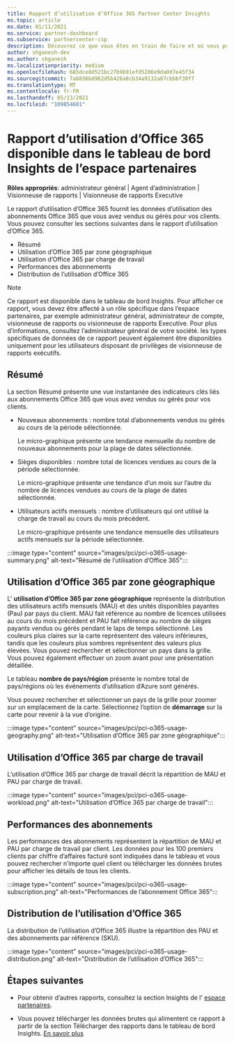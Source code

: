 ```yaml
---
title: Rapport d’utilisation d’Office 365 Partner Center Insights
ms.topic: article
ms.date: 01/11/2021
ms.service: partner-dashboard
ms.subservice: partnercenter-csp
description: Découvrez ce que vous êtes en train de faire et où vous pouvez améliorer l’utilisation des abonnements Office 365 que vous vendez ou gérez pour vos clients.
author: shganesh-dev
ms.author: shganesh
ms.localizationpriority: medium
ms.openlocfilehash: 685dce8d521bc27b9b91efd5206e9da0d7e45f34
ms.sourcegitcommit: 7a6836bd962d5b426a8cb34a9132a87cbbbf39f7
ms.translationtype: MT
ms.contentlocale: fr-FR
ms.lasthandoff: 05/13/2021
ms.locfileid: "109854601"
---
```

# <a name="office-365-usage-report-available-from-the-partner-center-insights-dashboard"></a>Rapport d’utilisation d’Office 365 disponible dans le tableau de bord Insights de l’espace partenaires

**Rôles appropriés**: administrateur général | Agent d’administration | Visionneuse de rapports | Visionneuse de rapports Executive

Le rapport d’utilisation d’Office 365 fournit les données d’utilisation des abonnements Office 365 que vous avez vendus ou gérés pour vos clients. Vous pouvez consulter les sections suivantes dans le rapport d’utilisation d’Office 365.

- Résumé
- Utilisation d’Office 365 par zone géographique
- Utilisation d’Office 365 par charge de travail
- Performances des abonnements
- Distribution de l’utilisation d’Office 365

 > [!NOTE]
 > Ce rapport est disponible dans le tableau de bord Insights. Pour afficher ce rapport, vous devez être affecté à un rôle spécifique dans l’espace partenaires, par exemple administrateur général, administrateur de compte, visionneuse de rapports ou visionneuse de rapports Executive. Pour plus d’informations, consultez l’administrateur général de votre société. les types spécifiques de données de ce rapport peuvent également être disponibles uniquement pour les utilisateurs disposant de privilèges de visionneuse de rapports exécutifs.

## <a name="summary"></a>Résumé

La section Résumé présente une vue instantanée des indicateurs clés liés aux abonnements Office 365 que vous avez vendus ou gérés pour vos clients.  

- Nouveaux abonnements : nombre total d’abonnements vendus ou gérés au cours de la période sélectionnée.

   Le micro-graphique présente une tendance mensuelle du nombre de nouveaux abonnements pour la plage de dates sélectionnée.

- Sièges disponibles : nombre total de licences vendues au cours de la période sélectionnée.

   Le micro-graphique présente une tendance d’un mois sur l’autre du nombre de licences vendues au cours de la plage de dates sélectionnée.

- Utilisateurs actifs mensuels : nombre d’utilisateurs qui ont utilisé la charge de travail au cours du mois précédent. 

   Le micro-graphique présente une tendance mensuelle des utilisateurs actifs mensuels sur la période sélectionnée.

:::image type="content" source="images/pci/pci-o365-usage-summary.png" alt-text="Résumé de l’utilisation d’Office 365":::

## <a name="office-365-usage-by-geography"></a>Utilisation d’Office 365 par zone géographique

L' **utilisation d’Office 365 par zone géographique** représente la distribution des utilisateurs actifs mensuels (MAU) et des unités disponibles payantes (Pau) par pays du client. MAU fait référence au nombre de licences utilisées au cours du mois précédent et PAU fait référence au nombre de sièges payants vendus ou gérés pendant le laps de temps sélectionné. Les couleurs plus claires sur la carte représentent des valeurs inférieures, tandis que les couleurs plus sombres représentent des valeurs plus élevées. Vous pouvez rechercher et sélectionner un pays dans la grille. Vous pouvez également effectuer un zoom avant pour une présentation détaillée.

Le tableau **nombre de pays/région** présente le nombre total de pays/régions où les événements d’utilisation d’Azure sont générés.

Vous pouvez rechercher et sélectionner un pays de la grille pour zoomer sur un emplacement de la carte. Sélectionnez l’option de **démarrage** sur la carte pour revenir à la vue d’origine.


:::image type="content" source="images/pci/pci-o365-usage-geography.png" alt-text="Utilisation d’Office 365 par zone géographique":::

## <a name="office-365-usage-by-workload"></a>Utilisation d’Office 365 par charge de travail

L’utilisation d’Office 365 par charge de travail décrit la répartition de MAU et PAU par charge de travail.

:::image type="content" source="images/pci/pci-o365-usage-workload.png" alt-text="Utilisation d’Office 365 par charge de travail":::

## <a name="subscriptions-performance"></a>Performances des abonnements

Les performances des abonnements représentent la répartition de MAU et PAU par charge de travail par client. Les données pour les 100 premiers clients par chiffre d’affaires facturé sont indiquées dans le tableau et vous pouvez rechercher n’importe quel client ou télécharger les données brutes pour afficher les détails de tous les clients.

:::image type="content" source="images/pci/pci-o365-usage-subscription.png" alt-text="Performances de l’abonnement Office 365":::

## <a name="office-365-usage-distribution"></a>Distribution de l’utilisation d’Office 365

La distribution de l’utilisation d’Office 365 illustre la répartition des PAU et des abonnements par référence (SKU).

:::image type="content" source="images/pci/pci-o365-usage-distribution.png" alt-text="Distribution de l’utilisation d’Office 365":::

## <a name="next-steps"></a>Étapes suivantes

- Pour obtenir d’autres rapports, consultez la section Insights de l' [espace partenaires](partner-center-insights.md).

- Vous pouvez télécharger les données brutes qui alimentent ce rapport à partir de la section Télécharger des rapports dans le tableau de bord Insights. [En savoir plus](pci-download-reports.md) 
